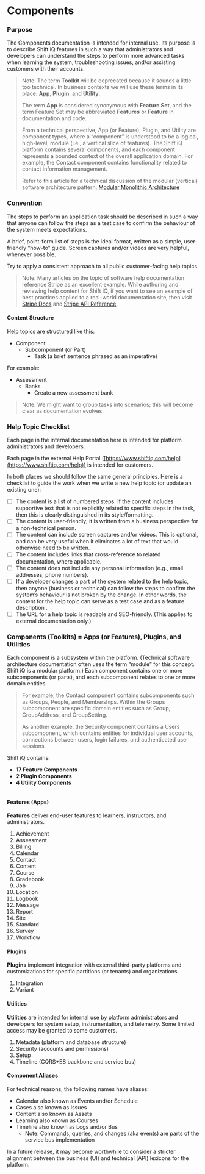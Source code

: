 # Components

### Purpose

The Components documentation is intended for internal use. Its purpose is to describe Shift iQ features in such a way that administrators and developers can understand the steps to perform more advanced tasks when learning the system, troubleshooting issues, and/or assisting customers with their accounts.

> Note: The term **Toolkit** will be deprecated because it sounds a little too technical. In business contexts we will use these terms in its place: **App**, **Plugin**, and **Utility**.
>
> The term **App** is considered synonymous with **Feature Set**, and the term Feature Set may be abbreviated **Features** or **Feature** in documentation and code.
>
> From a technical perspective, App (or Feature), Plugin, and Utility are component types, where a “component” is understood to be a logical, high-level, module (i.e., a vertical slice of features). The Shift iQ platform contains several components, and each component represents a bounded context of the overall application domain. For example, the Contact component contains functionality related to contact information management.
>
> Refer to this article for a technical discussion of the modular (vertical) software architecture pattern: [Modular Monolithic Architecture](https://medium.com/design-microservices-architecture-with-patterns/microservices-killer-modular-monolithic-architecture-ac83814f6862)

### Convention

The steps to perform an application task should be described in such a way that anyone can follow the steps as a test case to confirm the behaviour of the system meets expectations.

A brief, point-form list of steps is the ideal format, written as a simple, user-friendly “how-to” guide. Screen captures and/or videos are very helpful, whenever possible.

Try to apply a consistent approach to all public customer-facing help topics.

> Note: Many articles on the topic of software help documentation reference Stripe as an excellent example. While authoring and reviewing help content for Shift iQ, if you want to see an example of best practices applied to a real-world documentation site, then visit [Stripe Docs](https://docs.stripe.com/) and [Stripe API Reference](https://docs.stripe.com/api).

#### Content Structure

Help topics are structured like this:

* Component
  * Subcomponent (or Part)
    * Task (a brief sentence phrased as an imperative)

For example:

* Assessment
  * Banks
    * Create a new assessment bank

> Note: We might want to group tasks into scenarios; this will become clear as documentation evolves.

### Help Topic Checklist

Each page in the internal documentation here is intended for platform administrators and developers.

Each page in the external Help Portal ([https://www.shiftiq.com/help](https://www.shiftiq.com/help)) is intended for customers.

In both places we should follow the same general principles. Here is a checklist to guide the work when we write a new help topic (or update an existing one):

* [ ] The content is a list of numbered steps. If the content includes supportive text that is not explicitly related to specific steps in the task, then this is clearly distinguished in its style/formatting.
* [ ] The content is user-friendly; it is written from a business perspective for a non-technical person.
* [ ] The content can include screen captures and/or videos. This is optional, and can be very useful when it eliminates a lot of text that would otherwise need to be written.
* [ ] The content includes links that cross-reference to related documentation, where applicable.
* [ ] The content does not include any personal information (e.g., email addresses, phone numbers).
* [ ] If a developer changes a part of the system related to the help topic, then anyone (business or technical) can follow the steps to confirm the system’s behaviour is not broken by the change. In other words, the content for the help topic can serve as a test case and as a feature description .
* [ ] The URL for a help topic is readable and SEO-friendly. (This applies to external documentation only.)

### Components (Toolkits) = Apps (or Features), Plugins, and Utilities

Each component is a subsystem within the platform. (Technical software architecture documentation often uses the term “module” for this concept. Shift iQ is a modular platform.) Each component contains one or more subcomponents (or parts), and each subcomponent relates to one or more domain entities.

> For example, the Contact component contains subcomponents such as Groups, People, and Memberships. Within the Groups subcomponent are specific domain entities such as Group, GroupAddress, and GroupSetting.
>
> As another example, the Security component contains a Users subcomponent, which contains entities for individual user accounts, connections between users, login failures, and authenticated user sessions.

Shift iQ contains:

* **17 Feature Components**
* **2 Plugin Components**
* **4 Utility Components**

<figure><img src=".gitbook/assets/components.png" alt=""><figcaption></figcaption></figure>

#### Features (Apps)

**Features** deliver end-user features to learners, instructors, and administrators.

1. Achievement
2. Assessment
3. Billing
4. Calendar
5. Contact
6. Content
7. Course
8. Gradebook
9. Job
10. Location
11. Logbook
12. Message
13. Report
14. Site
15. Standard
16. Survey
17. Workflow

#### Plugins

**Plugins** implement integration with external third-party platforms and customizations for specific partitions (or tenants) and organizations.

1. Integration
2. Variant

#### Utilities

**Utilities** are intended for internal use by platform administrators and developers for system setup, instrumentation, and telemetry. Some limited access may be granted to some customers.

1. Metadata (platform and database structure)
2. Security (accounts and permissions)
3. Setup
4. Timeline (CQRS+ES backbone and service bus)

#### Component Aliases

For technical reasons, the following names have aliases:

* Calendar also known as Events and/or Schedule
* Cases also known as Issues
* Content also known as Assets
* Learning also known as Courses
* Timeline also known as Logs and/or Bus
  * Note: Commands, queries, and changes (aka events) are parts of the service bus implementation

In a future release, it may become worthwhile to consider a stricter alignment between the business (UI) and technical (API) lexicons for the platform.
